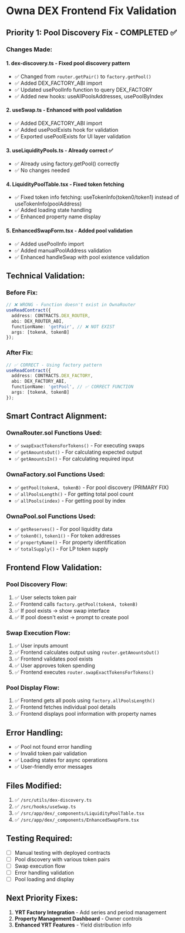 # Owna DEX Frontend Fix Validation

## Priority 1: Pool Discovery Fix - COMPLETED ✅

### Changes Made:

#### 1. **dex-discovery.ts** - Fixed pool discovery pattern
- ✅ Changed from `router.getPair()` to `factory.getPool()`
- ✅ Added DEX_FACTORY_ABI import
- ✅ Updated usePoolInfo function to query DEX_FACTORY
- ✅ Added new hooks: useAllPoolsAddresses, usePoolByIndex

#### 2. **useSwap.ts** - Enhanced with pool validation
- ✅ Added DEX_FACTORY_ABI import
- ✅ Added usePoolExists hook for validation
- ✅ Exported usePoolExists for UI layer validation

#### 3. **useLiquidityPools.ts** - Already correct ✅
- ✅ Already using factory.getPool() correctly
- ✅ No changes needed

#### 4. **LiquidityPoolTable.tsx** - Fixed token fetching
- ✅ Fixed token info fetching: useTokenInfo(token0/token1) instead of useTokenInfo(poolAddress)
- ✅ Added loading state handling
- ✅ Enhanced property name display

#### 5. **EnhancedSwapForm.tsx** - Added pool validation
- ✅ Added usePoolInfo import
- ✅ Added manualPoolAddress validation
- ✅ Enhanced handleSwap with pool existence validation

## Technical Validation:

### Before Fix:
```typescript
// ❌ WRONG - Function doesn't exist in OwnaRouter
useReadContract({
  address: CONTRACTS.DEX_ROUTER,
  abi: DEX_ROUTER_ABI,
  functionName: 'getPair', // ❌ NOT EXIST
  args: [tokenA, tokenB]
});
```

### After Fix:
```typescript
// ✅ CORRECT - Using factory pattern
useReadContract({
  address: CONTRACTS.DEX_FACTORY,
  abi: DEX_FACTORY_ABI,
  functionName: 'getPool', // ✅ CORRECT FUNCTION
  args: [tokenA, tokenB]
});
```

## Smart Contract Alignment:

### OwnaRouter.sol Functions Used:
- ✅ `swapExactTokensForTokens()` - For executing swaps
- ✅ `getAmountsOut()` - For calculating expected output
- ✅ `getAmountsIn()` - For calculating required input

### OwnaFactory.sol Functions Used:
- ✅ `getPool(tokenA, tokenB)` - For pool discovery (PRIMARY FIX)
- ✅ `allPoolsLength()` - For getting total pool count
- ✅ `allPools(index)` - For getting pool by index

### OwnaPool.sol Functions Used:
- ✅ `getReserves()` - For pool liquidity data
- ✅ `token0()`, `token1()` - For token addresses
- ✅ `propertyName()` - For property identification
- ✅ `totalSupply()` - For LP token supply

## Frontend Flow Validation:

### Pool Discovery Flow:
1. ✅ User selects token pair
2. ✅ Frontend calls `factory.getPool(tokenA, tokenB)`
3. ✅ If pool exists → show swap interface
4. ✅ If pool doesn't exist → prompt to create pool

### Swap Execution Flow:
1. ✅ User inputs amount
2. ✅ Frontend calculates output using `router.getAmountsOut()`
3. ✅ Frontend validates pool exists
4. ✅ User approves token spending
5. ✅ Frontend executes `router.swapExactTokensForTokens()`

### Pool Display Flow:
1. ✅ Frontend gets all pools using `factory.allPoolsLength()`
2. ✅ Frontend fetches individual pool details
3. ✅ Frontend displays pool information with property names

## Error Handling:
- ✅ Pool not found error handling
- ✅ Invalid token pair validation
- ✅ Loading states for async operations
- ✅ User-friendly error messages

## Files Modified:
1. ✅ `/src/utils/dex-discovery.ts`
2. ✅ `/src/hooks/useSwap.ts`
3. ✅ `/src/app/dex/_components/LiquidityPoolTable.tsx`
4. ✅ `/src/app/dex/_components/EnhancedSwapForm.tsx`

## Testing Required:
- [ ] Manual testing with deployed contracts
- [ ] Pool discovery with various token pairs
- [ ] Swap execution flow
- [ ] Error handling validation
- [ ] Pool loading and display

## Next Priority Fixes:
1. **YRT Factory Integration** - Add series and period management
2. **Property Management Dashboard** - Owner controls
3. **Enhanced YRT Features** - Yield distribution info